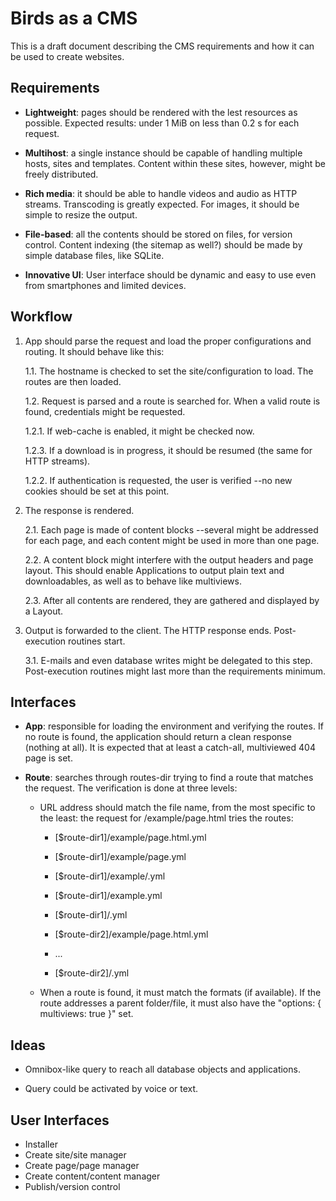 Birds as a CMS
==============

This is a draft document describing the CMS requirements and how it can be used to create
websites.


## Requirements ##

*   **Lightweight**: pages should be rendered with the lest resources as possible. Expected 
    results: under 1 MiB on less than 0.2 s for each request.

*   **Multihost**: a single instance should be capable of handling multiple hosts, sites and 
    templates. Content within these sites, however, might be freely distributed.

*   **Rich media**: it should be able to handle videos and audio as HTTP streams. Transcoding 
    is greatly expected. For images, it should be simple to resize the output.

*   **File-based**: all the contents should be stored on files, for version control. Content 
    indexing (the sitemap as well?) should be made by simple database files, like SQLite.

*   **Innovative UI**: User interface should be dynamic and easy to use even from smartphones 
    and limited devices.


## Workflow ##

1.  App should parse the request and load the proper configurations and routing. It should behave like this:

    1.1. The hostname is checked to set the site/configuration to load. The routes are then loaded.

    1.2. Request is parsed and a route is searched for. When a valid route is found, credentials might be 
         requested.

    1.2.1. If web-cache is enabled, it might be checked now.

    1.2.3. If a download is in progress, it should be resumed (the same for HTTP streams). 

    1.2.2. If authentication is requested, the user is verified --no new cookies should be set at this point.

2. The response is rendered.

    2.1. Each page is made of content blocks --several might be addressed for each page, and each content 
        might be used in more than one page.

    2.2. A content block might interfere with the output headers and page layout. This should enable 
        Applications to output plain text and downloadables, as well as to behave like multiviews.

    2.3. After all contents are rendered, they are gathered and displayed by a Layout.

3. Output is forwarded to the client. The HTTP response ends. Post-execution routines start.

    3.1. E-mails and even database writes might be delegated to this step. Post-execution routines might last more
        than the requirements minimum.


## Interfaces ##

*   **App**: responsible for loading the environment and verifying the routes. If no route is found, the application 
    should return a clean response (nothing at all). It is expected that at least a catch-all, multiviewed 404 page is
    set.

*   **Route**: searches through routes-dir trying to find a route that matches the request. The verification is done
    at three levels:

    +   URL address should match the file name, from the most specific to the least: the request for /example/page.html
        tries the routes:
        - [$route-dir1]/example/page.html.yml
        - [$route-dir1]/example/page.yml
        - [$route-dir1]/example/.yml
        - [$route-dir1]/example.yml
        - [$route-dir1]/.yml

        - [$route-dir2]/example/page.html.yml
        - ...
        - [$route-dir2]/.yml

    +   When a route is found, it must match the formats (if available). If the route addresses a parent folder/file, 
        it must also have the "options: { multiviews: true }" set.

## Ideas ##

*   Omnibox-like query to reach all database objects and applications.

*   Query could be activated by voice or text.


## User Interfaces ##

*   Installer
*   Create site/site manager
*   Create page/page manager
*   Create content/content manager
*   Publish/version control
